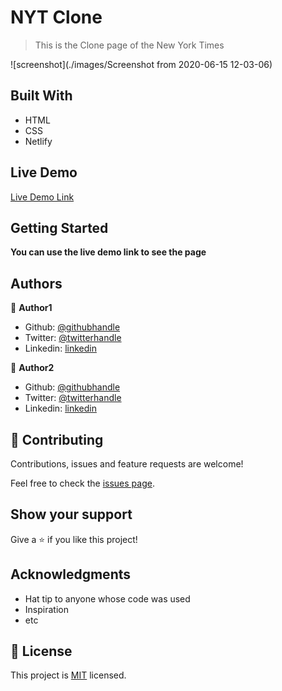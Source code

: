 # NYT Clone

> This is the Clone page of the New York Times

![screenshot](./images/Screenshot from 2020-06-15 12-03-06)



## Built With

- HTML
- CSS
- Netlify

## Live Demo

[Live Demo Link](https://livedemo.com)


## Getting Started

**You can use the live demo link to see the page**


## Authors

👤 **Author1**

- Github: [@githubhandle](https://github.com/eypsrcnuygr)
- Twitter: [@twitterhandle](https://twitter.com/eypsrcnuygr)
- Linkedin: [linkedin](https://www.linkedin.com/in/ey%C3%BCp-sercan-uygur-a55989a1/)

👤 **Author2**

- Github: [@githubhandle](https://github.com/rloterh )
- Twitter: [@twitterhandle](https://twitter.com/RLoterh )
- Linkedin: [linkedin](https://www.linkedin.com/in/robert-loterh-30b265135/ )

## 🤝 Contributing

Contributions, issues and feature requests are welcome!

Feel free to check the [issues page](issues/).

## Show your support

Give a ⭐️ if you like this project!

## Acknowledgments

- Hat tip to anyone whose code was used
- Inspiration
- etc

## 📝 License

This project is [MIT](lic.url) licensed.
